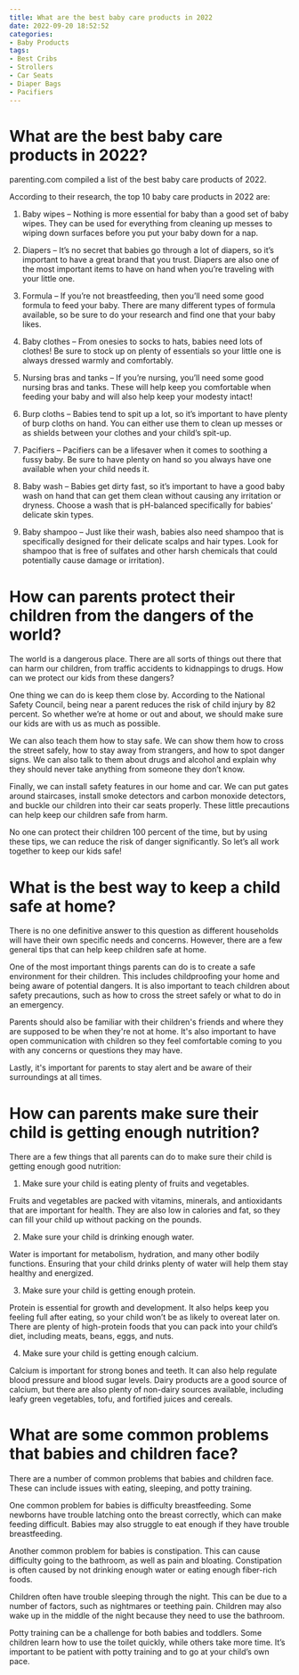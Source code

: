```yaml
---
title: What are the best baby care products in 2022
date: 2022-09-20 18:52:52
categories:
- Baby Products
tags:
- Best Cribs
- Strollers
- Car Seats
- Diaper Bags
- Pacifiers
---
```



#  What are the best baby care products in 2022?

 parenting.com compiled a list of the best baby care products of 2022.

According to their research, the top 10 baby care products in 2022 are:

1. Baby wipes – Nothing is more essential for baby than a good set of baby wipes. They can be used for everything from cleaning up messes to wiping down surfaces before you put your baby down for a nap.

2. Diapers – It’s no secret that babies go through a lot of diapers, so it’s important to have a great brand that you trust. Diapers are also one of the most important items to have on hand when you’re traveling with your little one.

3. Formula – If you’re not breastfeeding, then you’ll need some good formula to feed your baby. There are many different types of formula available, so be sure to do your research and find one that your baby likes.

4. Baby clothes – From onesies to socks to hats, babies need lots of clothes! Be sure to stock up on plenty of essentials so your little one is always dressed warmly and comfortably.

5. Nursing bras and tanks – If you’re nursing, you’ll need some good nursing bras and tanks. These will help keep you comfortable when feeding your baby and will also help keep your modesty intact!

6. Burp cloths – Babies tend to spit up a lot, so it’s important to have plenty of burp cloths on hand. You can either use them to clean up messes or as shields between your clothes and your child’s spit-up.

7. Pacifiers – Pacifiers can be a lifesaver when it comes to soothing a fussy baby. Be sure to have plenty on hand so you always have one available when your child needs it.

8. Baby wash – Babies get dirty fast, so it’s important to have a good baby wash on hand that can get them clean without causing any irritation or dryness. Choose a wash that is pH-balanced specifically for babies’ delicate skin types.

9. Baby shampoo – Just like their wash, babies also need shampoo that is specifically designed for their delicate scalps and hair types. Look for shampoo that is free of sulfates and other harsh chemicals that could potentially cause damage or irritation).

#  How can parents protect their children from the dangers of the world?

The world is a dangerous place. There are all sorts of things out there that can harm our children, from traffic accidents to kidnappings to drugs. How can we protect our kids from these dangers?

One thing we can do is keep them close by. According to the National Safety Council, being near a parent reduces the risk of child injury by 82 percent. So whether we’re at home or out and about, we should make sure our kids are with us as much as possible.

We can also teach them how to stay safe. We can show them how to cross the street safely, how to stay away from strangers, and how to spot danger signs. We can also talk to them about drugs and alcohol and explain why they should never take anything from someone they don’t know.

Finally, we can install safety features in our home and car. We can put gates around staircases, install smoke detectors and carbon monoxide detectors, and buckle our children into their car seats properly. These little precautions can help keep our children safe from harm.

No one can protect their children 100 percent of the time, but by using these tips, we can reduce the risk of danger significantly. So let’s all work together to keep our kids safe!

#  What is the best way to keep a child safe at home?

There is no one definitive answer to this question as different households will have their own specific needs and concerns. However, there are a few general tips that can help keep children safe at home.

One of the most important things parents can do is to create a safe environment for their children. This includes childproofing your home and being aware of potential dangers. It is also important to teach children about safety precautions, such as how to cross the street safely or what to do in an emergency.

Parents should also be familiar with their children's friends and where they are supposed to be when they're not at home. It's also important to have open communication with children so they feel comfortable coming to you with any concerns or questions they may have.

Lastly, it's important for parents to stay alert and be aware of their surroundings at all times.

#  How can parents make sure their child is getting enough nutrition?

There are a few things that all parents can do to make sure their child is getting enough good nutrition:

1. Make sure your child is eating plenty of fruits and vegetables.

Fruits and vegetables are packed with vitamins, minerals, and antioxidants that are important for health. They are also low in calories and fat, so they can fill your child up without packing on the pounds.

2. Make sure your child is drinking enough water.

Water is important for metabolism, hydration, and many other bodily functions. Ensuring that your child drinks plenty of water will help them stay healthy and energized.

3. Make sure your child is getting enough protein.

Protein is essential for growth and development. It also helps keep you feeling full after eating, so your child won’t be as likely to overeat later on. There are plenty of high-protein foods that you can pack into your child’s diet, including meats, beans, eggs, and nuts.

4. Make sure your child is getting enough calcium.

Calcium is important for strong bones and teeth. It can also help regulate blood pressure and blood sugar levels. Dairy products are a good source of calcium, but there are also plenty of non-dairy sources available, including leafy green vegetables, tofu, and fortified juices and cereals.

#  What are some common problems that babies and children face?

There are a number of common problems that babies and children face. These can include issues with eating, sleeping, and potty training.

One common problem for babies is difficulty breastfeeding. Some newborns have trouble latching onto the breast correctly, which can make feeding difficult. Babies may also struggle to eat enough if they have trouble breastfeeding.

Another common problem for babies is constipation. This can cause difficulty going to the bathroom, as well as pain and bloating. Constipation is often caused by not drinking enough water or eating enough fiber-rich foods.

Children often have trouble sleeping through the night. This can be due to a number of factors, such as nightmares or teething pain. Children may also wake up in the middle of the night because they need to use the bathroom.

Potty training can be a challenge for both babies and toddlers. Some children learn how to use the toilet quickly, while others take more time. It’s important to be patient with potty training and to go at your child’s own pace.